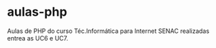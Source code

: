 # aulas-php
 Aulas de PHP do curso Téc.Informática para Internet SENAC realizadas entrea as UC6 e UC7.

